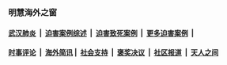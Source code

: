 
### 明慧海外之窗

####  [武汉肺炎](indexes/365.md?t=01100600) &nbsp;|&nbsp;  [迫害案例综述](indexes/328.md?t=01100600) &nbsp;|&nbsp; [迫害致死案例](indexes/277.md?t=01100600)  &nbsp;|&nbsp; [更多迫害案例](indexes/81.md?t=01100600)  &nbsp;|&nbsp; 
####  [时事评论](indexes/251.md?t=01100600) &nbsp;|&nbsp; [海外简讯](indexes/245.md?t=01100600)&nbsp;|&nbsp;  [社会支持](indexes/140.md?t=01100600) &nbsp;|&nbsp; [褒奖决议](indexes/282.md?t=01100600) &nbsp;|&nbsp; [社区报道](indexes/91.md?t=01100600)  &nbsp;|&nbsp; [天人之间](indexes/78.md?t=01100600) 

